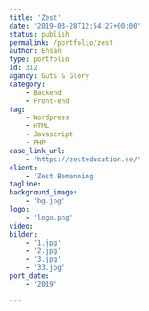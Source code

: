 ```yaml
---
title: 'Zest'
date: '2019-03-28T12:54:27+00:00'
status: publish
permalink: /portfolio/zest
author: Ehsan
type: portfolio
id: 312
agancy: Guts & Glory
category:
    - Backend
    - Front-end
tag:
    - Wordpress
    - HTML
    - Javascript
    - PHP
case_link_url:
    - 'https://zesteducation.se/'
client:
    - 'Zest Bemanning'
tagline:
background_image:
    - 'bg.jpg'
logo:
    - 'logo.png'
video:
bilder:
    - '1.jpg'
    - '2.jpg'
    - '3.jpg'
    - '33.jpg'
port_date:
    - '2019'

---
```

